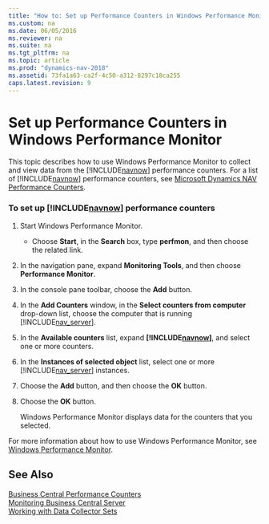 ```yaml
---
title: "How to: Set up Performance Counters in Windows Performance Monitor"
ms.custom: na
ms.date: 06/05/2016
ms.reviewer: na
ms.suite: na
ms.tgt_pltfrm: na
ms.topic: article
ms.prod: "dynamics-nav-2018"
ms.assetid: 73fa1a63-ca2f-4c50-a312-8297c18ca255
caps.latest.revision: 9
---
```

# Set up Performance Counters in Windows Performance Monitor
This topic describes how to use Windows Performance Monitor to collect and view data from the [!INCLUDE[navnow](../developer/includes/navnow_md.md)] performance counters. For a list of [!INCLUDE[navnow](../developer/includes/navnow_md.md)] performance counters, see [Microsoft Dynamics NAV Performance Counters](Microsoft-Dynamics-NAV-Performance-Counters.md).  
  
### To set up [!INCLUDE[navnow](../developer/includes/navnow_md.md)] performance counters  
  
1.  Start Windows Performance Monitor.  
  
    -   Choose **Start**, in the **Search** box, type **perfmon**, and then choose the related link.  
  
2.  In the navigation pane, expand **Monitoring Tools**, and then choose **Performance Monitor**.  
  
3.  In the console pane toolbar, choose the **Add** button.  
  
4.  In the **Add Counters** window, in the **Select counters from computer** drop-down list, choose the computer that is running [!INCLUDE[nav_server](../developer/includes/nav_server_md.md)].  
  
5.  In the **Available counters** list, expand **[!INCLUDE[navnow](../developer/includes/navnow_md.md)]**, and select one or more counters.  
  
6.  In the **Instances of selected object** list, select one or more [!INCLUDE[nav_server](../developer/includes/nav_server_md.md)] instances.  
  
7.  Choose the **Add** button, and then choose the **OK** button.  
  
8.  Choose the **OK** button.  
  
     Windows Performance Monitor displays data for the counters that you selected.  
  
 For more information about how to use Windows Performance Monitor, see [Windows Performance Monitor](http://go.microsoft.com/fwlink/?LinkId=259406).  
  
## See Also  
 [Business Central Performance Counters](performance-counters.md)   
 [Monitoring Business Central Server](monitor-server.md)   
 [Working with Data Collector Sets](monitor-work-with-data-collector-sets.md)